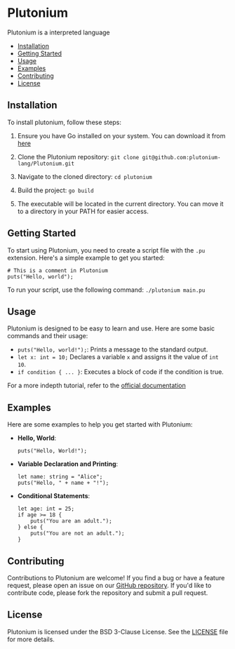# Plutonium
Plutonium is a interpreted language

- [Installation](#installation)
- [Getting Started](#getting-started)
- [Usage](#usage)
- [Examples](#examples)
- [Contributing](#contributing)
- [License](#license)

## Installation
To install plutonium, follow these steps:

1. Ensure you have Go installed on your system. You can download it from [here](https://go.dev/dl)

2. Clone the Plutonium repository:
`git clone git@github.com:plutonium-lang/Plutonium.git
`

3. Navigate to the cloned directory:
`cd plutonium`

4. Build the project:
`go build`

5. The executable will be located in the current directory. You can move it to a directory in your PATH for easier access.

## Getting Started
To start using Plutonium, you need to create a script file with the `.pu` extension. Here's a simple example to get you started:
```
# This is a comment in Plutonium
puts("Hello, world");
```
To run your script, use the following command:
`./plutonium main.pu`

## Usage
Plutonium is designed to be easy to learn and use. Here are some basic commands and their usage:

- `puts("Hello, world!");`: Prints a message to the standard output.
- `let x: int = 10;` Declares a variable `x` and assigns it the value of `int 10`.
- `if condition { ... }`: Executes a block of code if the condition is true.

For a more indepth tutorial, refer to the [official documentation](#)

## Examples
Here are some examples to help you get started with Plutonium:

- **Hello, World**:
    ```
    puts("Hello, World!");
    ```

- **Variable Declaration and Printing**:
    ```
    let name: string = "Alice";
    puts("Hello, " + name + "!");
    ```

- **Conditional Statements**:
    ```
    let age: int = 25;
    if age >= 18 {
        puts("You are an adult.");
    } else {
        puts("You are not an adult.");
    }
    ```

## Contributing

Contributions to Plutonium are welcome! If you find a bug or have a feature request, please open an issue on our [GitHub repository](https://github.com/Codezz-ops/Plutonium/issues). If you'd like to contribute code, please fork the repository and submit a pull request.

## License

Plutonium is licensed under the BSD 3-Clause License. See the [LICENSE](LICENSE) file for more details.
